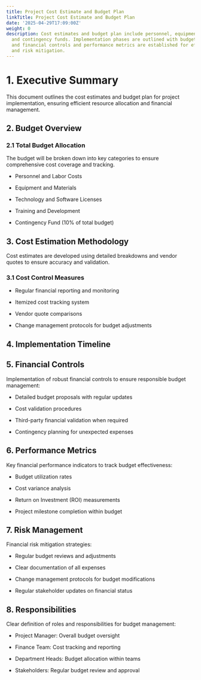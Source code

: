 ```yaml
---
title: Project Cost Estimate and Budget Plan
linkTitle: Project Cost Estimate and Budget Plan
date: '2025-04-29T17:09:00Z'
weight: 0
description: Cost estimates and budget plan include personnel, equipment, technology,
  and contingency funds. Implementation phases are outlined with budget allocations,
  and financial controls and performance metrics are established for effective management
  and risk mitigation.
---
```



# 1. Executive Summary

This document outlines the cost estimates and budget plan for project implementation, ensuring efficient resource allocation and financial management.

## 2. Budget Overview

### 2.1 Total Budget Allocation

The budget will be broken down into key categories to ensure comprehensive cost coverage and tracking.

- Personnel and Labor Costs

- Equipment and Materials

- Technology and Software Licenses

- Training and Development

- Contingency Fund (10% of total budget)

## 3. Cost Estimation Methodology

Cost estimates are developed using detailed breakdowns and vendor quotes to ensure accuracy and validation.

### 3.1 Cost Control Measures

- Regular financial reporting and monitoring

- Itemized cost tracking system

- Vendor quote comparisons

- Change management protocols for budget adjustments

## 4. Implementation Timeline

<!-- Unsupported block type: table -->

## 5. Financial Controls

Implementation of robust financial controls to ensure responsible budget management:

- Detailed budget proposals with regular updates

- Cost validation procedures

- Third-party financial validation when required

- Contingency planning for unexpected expenses

## 6. Performance Metrics

Key financial performance indicators to track budget effectiveness:

- Budget utilization rates

- Cost variance analysis

- Return on Investment (ROI) measurements

- Project milestone completion within budget

## 7. Risk Management

Financial risk mitigation strategies:

- Regular budget reviews and adjustments

- Clear documentation of all expenses

- Change management protocols for budget modifications

- Regular stakeholder updates on financial status

## 8. Responsibilities

Clear definition of roles and responsibilities for budget management:

- Project Manager: Overall budget oversight

- Finance Team: Cost tracking and reporting

- Department Heads: Budget allocation within teams

- Stakeholders: Regular budget review and approval